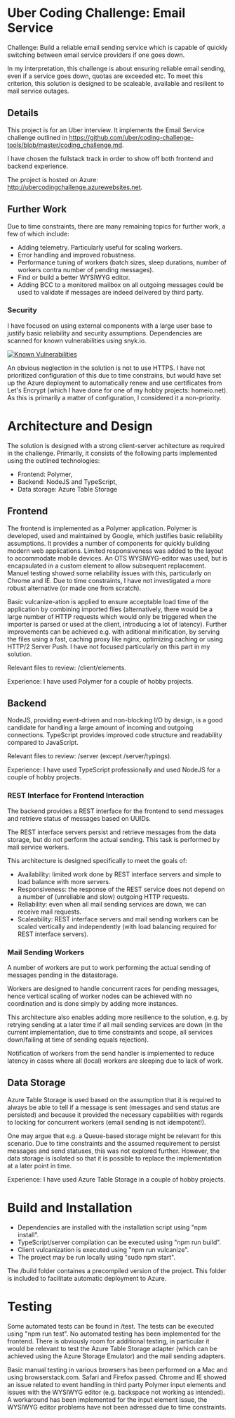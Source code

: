 # Uber Coding Challenge: Email Service
Challenge: Build a reliable email sending service which is capable of quickly switching between email service providers if one goes down.

In my interpretation, this challenge is about ensuring reliable email sending, even if a service goes down, quotas are exceeded etc. To meet this criterion, this solution is designed to be scaleable, available and resilient to mail service outages.

## Details
This project is for an Uber interview. It implements the Email Service challenge outlined in https://github.com/uber/coding-challenge-tools/blob/master/coding_challenge.md.

I have chosen the fullstack track in order to show off both frontend and backend experience.

The project is hosted on Azure: http://ubercodingchallenge.azurewebsites.net.

## Further Work
Due to time constraints, there are many remaining topics for further work, a few of which include:

- Adding telemetry. Particularly useful for scaling workers.
- Error handling and improved robustness.
- Performance tuning of workers (batch sizes, sleep durations, number of workers contra number of pending messages).
- Find or build a better WYSIWYG editor.
- Adding BCC to a monitored mailbox on all outgoing messages could be used to validate if messages are indeed delivered by third party.

### Security
I have focused on using external components with a large user base to justify basic reliability and security assumptions. Dependencies are scanned for known vulnerabilities using snyk.io.

[![Known Vulnerabilities](https://snyk.io/test/github/mathiasgs/uber-coding-challenge/badge.svg)](https://snyk.io/test/github/mathiasgs/uber-coding-challenge)

An obvious neglection in the solution is not to use HTTPS. I have not prioritized configuration of this due to time constrains, but would have set up the Azure deployment to automatically renew and use certificates from Let's Encrypt (which I have done for one of my hobby projects: homeio.net). As this is primarily a matter of configuration, I considered it a non-priority.

# Architecture and Design
The solution is designed with a strong client-server achitecture as required in the challenge. Primarily, it consists of the following parts implemented using the outlined technologies:

- Frontend: Polymer,
- Backend: NodeJS and TypeScript,
- Data storage: Azure Table Storage

## Frontend
The frontend is implemented as a Polymer application. Polymer is developed, used and maintained by Google, which justifies basic reliability assumptions. It provides a number of components for quickly building modern web applications.
Limited responsiveness was added to the layout to accommodate mobile devices.
An OTS WYSIWYG-editor was used, but is encapsulated in a custom element to allow subsequent replacement. Manuel testing showed some reliability issues with this, particularly on Chrome and IE. Due to time constraints, I have not investigated a more robust alternative (or made one from scratch).

Basic vulcanize-ation is applied to ensure acceptable load time of the application by combining imported files (alternatively, there would be a large number of HTTP requests which would only be triggered when the importer is parsed or used at the client, introducing a lot of latency). Further improvements can be achieved e.g. with aditional minification, by serving the files using a fast, caching proxy like nginx, optimizing caching or using HTTP/2 Server Push. I have not focused particularly on this part in my solution.

Relevant files to review: /client/elements.

Experience: I have used Polymer for a couple of hobby projects.

## Backend
NodeJS, providing event-driven and non-blocking I/O by design, is a good candidate for handling a large amount of incoming and outgoing connections.
TypeScript provides improved code structure and readability compared to JavaScript.

Relevant files to review: /server (except /server/typings).

Experience: I have used TypeScript professionally and used NodeJS for a couple of hobby projects.

### REST Interface for Frontend Interaction
The backend provides a REST interface for the frontend to send messages and retrieve status of messages based on UUIDs.

The REST interface servers persist and retrieve messages from the data storage, but do not perform the actual sending. This task is performed by mail service workers.

This architecture is designed specifically to meet the goals of:
- Availability: limited work done by REST interface servers and simple to load balance with more servers.
- Responsiveness: the response of the REST service does not depend on a number of (unreliable and slow) outgoing HTTP requests.
- Reliability: even when all mail sending services are down, we can receive mail requests.
- Scaleability: REST interface servers and mail sending workers can be scaled vertically and independently (with load balancing required for REST interface servers).

### Mail Sending Workers
A number of workers are put to work performing the actual sending of messages pending in the datastorage.

Workers are designed to handle concurrent races for pending messages, hence vertical scaling of worker nodes can be achieved with no coordination and is done simply by adding more instances.

This architecture also enables adding more resilience to the solution, e.g. by retrying sending at a later time if all mail sending services are down (in the current implementation, due to time constraints and scope, all services down/failing at time of sending equals rejection).

Notification of workers from the send handler is implemented to reduce latency in cases where all (local) workers are sleeping due to lack of work.

## Data Storage
Azure Table Storage is used based on the assumption that it is required to always be able to tell if a message is sent (messages and send status are persisted) and because it provided the necessary capabilities with regards to locking for concurrent workers (email sending is not idempotent!).

One may argue that e.g. a Queue-based storage might be relevant for this scenario. Due to time constraints and the assumed requirement to persist messages and send statuses, this was not explored further. However, the data storage is isolated so that it is possible to replace the implementation at a later point in time.

Experience: I have used Azure Table Storage in a couple of hobby projects.

# Build and Installation
- Dependencies are installed with the installation script using "npm install".
- TypeScript/server compilation can be executed using "npm run build".
- Client vulcanization is executed using "npm run vulcanize".
- The project may be run locally using "sudo npm start".

The /build folder containes a precompiled version of the project. This folder is included to facilitate automatic deployment to Azure.

# Testing
Some automated tests can be found in /test. The tests can be executed using "npm run test". No automated testing has been implemented for the frontend. There is obviously room for additional testing, in particular it would be relevant to test the Azure Table Storage adapter (which can be achieved using the Azure Storage Emulator) and the mail sending adapters.

Basic manual testing in various browsers has been performed on a Mac and using browserstack.com. Safari and Firefox passed. Chrome and IE showed an issue related to event handling in third party Polymer input elements and issues with the WYSIWYG editor (e.g. backspace not working as intended). A workaround has been implemented for the input element issue, the WYSIWYG editor problems have not been adressed due to time constraints.